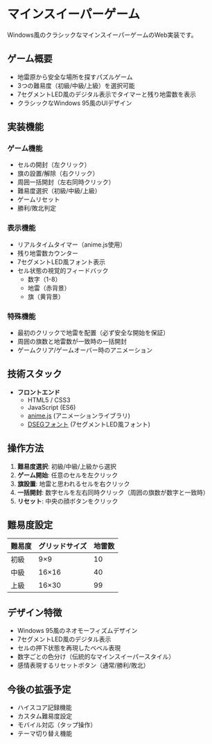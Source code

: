 # マインスイーパーゲーム

Windows風のクラシックなマインスイーパーゲームのWeb実装です。

## ゲーム概要

- 地雷原から安全な場所を探すパズルゲーム
- 3つの難易度（初級/中級/上級）を選択可能
- 7セグメントLED風のデジタル表示でタイマーと残り地雷数を表示
- クラシックなWindows 95風のUIデザイン

## 実装機能

### ゲーム機能
- セルの開封（左クリック）
- 旗の設置/解除（右クリック）
- 周囲一括開封（左右同時クリック）
- 難易度選択（初級/中級/上級）
- ゲームリセット
- 勝利/敗北判定

### 表示機能
- リアルタイムタイマー（anime.js使用）
- 残り地雷数カウンター
- 7セグメントLED風フォント表示
- セル状態の視覚的フィードバック
  - 数字（1-8）
  - 地雷（赤背景）
  - 旗（黄背景）

### 特殊機能
- 最初のクリックで地雷を配置（必ず安全な開始を保証）
- 周囲の旗数と地雷数が一致時の一括開封
- ゲームクリア/ゲームオーバー時のアニメーション

## 技術スタック

- **フロントエンド**
  - HTML5 / CSS3
  - JavaScript (ES6)
  - [anime.js](https://animejs.com/) (アニメーションライブラリ)
  - [DSEGフォント](https://github.com/keshikan/DSEG) (7セグメントLED風フォント)

## 操作方法

1. **難易度選択**: 初級/中級/上級から選択
2. **ゲーム開始**: 任意のセルを左クリック
3. **旗設置**: 地雷と思われるセルを右クリック
4. **一括開封**: 数字セルを左右同時クリック（周囲の旗数が数字と一致時）
5. **リセット**: 中央の顔ボタンをクリック

## 難易度設定

| 難易度   | グリッドサイズ | 地雷数 |
|----------|----------------|--------|
| 初級     | 9×9            | 10     |
| 中級     | 16×16          | 40     |
| 上級     | 16×30          | 99     |

## デザイン特徴

- Windows 95風のネオモーフィズムデザイン
- 7セグメントLED風のデジタル表示
- セルの押下状態を再現したベベル表現
- 数字ごとの色分け（伝統的なマインスイーパースタイル）
- 感情表現するリセットボタン（通常/勝利/敗北）

## 今後の拡張予定

- ハイスコア記録機能
- カスタム難易度設定
- モバイル対応（タップ操作）
- テーマ切り替え機能